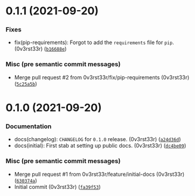 # 0.1.1 (2021-09-20)

### Fixes

* fix(pip-requirements): Forgot to add the `requirements` file for `pip`. (0v3rst33r) ([`b16688e`](https://github.com/0v3rst33r/handy-docs/commit/b16688e5a572841fdcab8c04b46a7e80d32ea875))

### Misc (pre semantic commit messages)

* Merge pull request #2 from 0v3rst33r/fix/pip-requirements (0v3rst33r) ([`5c25a5b`](https://github.com/0v3rst33r/handy-docs/commit/5c25a5b4017da073581691a94b3863b20ef8958b))

# 0.1.0 (2021-09-20)

### Documentation

* docs(changelog): `CHANGELOG` for `0.1.0` release. (0v3rst33r) ([`a24d36d`](https://github.com/0v3rst33r/handy-docs/commit/a24d36d8e505bfcfd9aa93b5a393c888f7b16e77))
* docs(initial): First stab at setting up public docs. (0v3rst33r) ([`dc4be09`](https://github.com/0v3rst33r/handy-docs/commit/dc4be09f2cae821b03a3774ddf1aef4b38904a23))

### Misc (pre semantic commit messages)

* Merge pull request #1 from 0v3rst33r/feature/initial-docs (0v3rst33r) ([`630374a`](https://github.com/0v3rst33r/handy-docs/commit/630374a26c885c55f058ad5bc14a65da30e8510a))
* Initial commit (0v3rst33r) ([`fa39f53`](https://github.com/0v3rst33r/handy-docs/commit/fa39f53da2c9a92d6e7f93d346d9a453f135a6d2))
